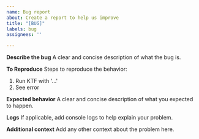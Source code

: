 ```yaml
---
name: Bug report
about: Create a report to help us improve
title: "[BUG]"
labels: bug
assignees: ''

---
```


**Describe the bug**
A clear and concise description of what the bug is.

**To Reproduce**
Steps to reproduce the behavior:
1. Run KTF with '...'
2. See error

**Expected behavior**
A clear and concise description of what you expected to happen.

**Logs**
If applicable, add console logs to help explain your problem.

**Additional context**
Add any other context about the problem here.
